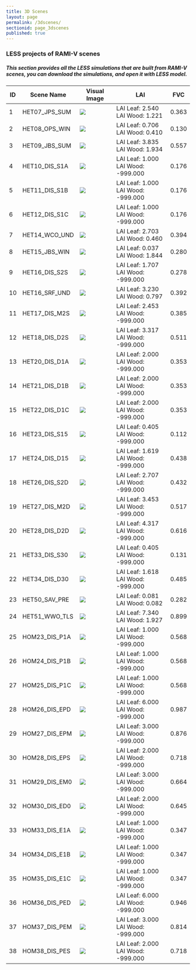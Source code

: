```yaml
---
title: 3D Scenes
layout: page
permalink: /3dscenes/
sectionid: page_3dscenes
published: true
---
```


### LESS projects of RAMI-V scenes
##### This section provides all the LESS simulations that are built from RAMI-V scenes, you can download the simulations, and open it with LESS model.

|ID|Scene Name|Visual Image|LAI|FVC|
|-------------|-------------|-------------|-------------|-------------|
|1|HET07_JPS_SUM|![](img/SCENE-FOREST-HET07_JPS_SUM.png)|LAI Leaf: 2.540<br/> LAI Wood: 1.221|0.363|
|2|HET08_OPS_WIN|![](img/SCENE-FOREST-HET08_OPS_WIN.png)|LAI Leaf: 0.706<br/> LAI Wood: 0.410|0.130|
|3|HET09_JBS_SUM|![](img/SCENE-FOREST-HET09_JBS_SUM.png)|LAI Leaf: 3.835<br/> LAI Wood: 1.934|0.557|
|4|HET10_DIS_S1A|![](img/SCENE-FOREST-HET10_DIS_S1A.png)|LAI Leaf: 1.000<br/> LAI Wood: -999.000|0.176|
|5|HET11_DIS_S1B|![](img/SCENE-FOREST-HET11_DIS_S1B.png)|LAI Leaf: 1.000<br/> LAI Wood: -999.000|0.176|
|6|HET12_DIS_S1C|![](img/SCENE-FOREST-HET12_DIS_S1C.png)|LAI Leaf: 1.000<br/> LAI Wood: -999.000|0.176|
|7|HET14_WCO_UND|![](img/SCENE-FOREST-HET14_WCO_UND.png)|LAI Leaf: 2.703<br/> LAI Wood: 0.460|0.394|
|8|HET15_JBS_WIN|![](img/SCENE-FOREST-HET15_JBS_WIN.png)|LAI Leaf: 0.037<br/> LAI Wood: 1.844|0.280|
|9|HET16_DIS_S2S|![](img/SCENE-FOREST-HET16_DIS_S2S.png)|LAI Leaf: 1.707<br/> LAI Wood: -999.000|0.278|
|10|HET16_SRF_UND|![](img/SCENE-FOREST-HET16_SRF_UND.png)|LAI Leaf: 3.230<br/> LAI Wood: 0.797|0.392|
|11|HET17_DIS_M2S|![](img/SCENE-FOREST-HET17_DIS_M2S.png)|LAI Leaf: 2.453<br/> LAI Wood: -999.000|0.385|
|12|HET18_DIS_D2S|![](img/SCENE-FOREST-HET18_DIS_D2S.png)|LAI Leaf: 3.317<br/> LAI Wood: -999.000|0.511|
|13|HET20_DIS_D1A|![](img/SCENE-FOREST-HET20_DIS_D1A.png)|LAI Leaf: 2.000<br/> LAI Wood: -999.000|0.353|
|14|HET21_DIS_D1B|![](img/SCENE-FOREST-HET21_DIS_D1B.png)|LAI Leaf: 2.000<br/> LAI Wood: -999.000|0.353|
|15|HET22_DIS_D1C|![](img/SCENE-FOREST-HET22_DIS_D1C.png)|LAI Leaf: 2.000<br/> LAI Wood: -999.000|0.353|
|16|HET23_DIS_S15|![](img/SCENE-FOREST-HET23_DIS_S15.png)|LAI Leaf: 0.405<br/> LAI Wood: -999.000|0.112|
|17|HET24_DIS_D15|![](img/SCENE-FOREST-HET24_DIS_D15.png)|LAI Leaf: 1.619<br/> LAI Wood: -999.000|0.438|
|18|HET26_DIS_S2D|![](img/SCENE-FOREST-HET26_DIS_S2D.png)|LAI Leaf: 2.707<br/> LAI Wood: -999.000|0.432|
|19|HET27_DIS_M2D|![](img/SCENE-FOREST-HET27_DIS_M2D.png)|LAI Leaf: 3.453<br/> LAI Wood: -999.000|0.517|
|20|HET28_DIS_D2D|![](img/SCENE-FOREST-HET28_DIS_D2D.png)|LAI Leaf: 4.317<br/> LAI Wood: -999.000|0.616|
|21|HET33_DIS_S30|![](img/SCENE-FOREST-HET33_DIS_S30.png)|LAI Leaf: 0.405<br/> LAI Wood: -999.000|0.131|
|22|HET34_DIS_D30|![](img/SCENE-FOREST-HET34_DIS_D30.png)|LAI Leaf: 1.618<br/> LAI Wood: -999.000|0.485|
|23|HET50_SAV_PRE|![](img/SCENE-FOREST-HET50_SAV_PRE.png)|LAI Leaf: 0.081<br/> LAI Wood: 0.082|0.282|
|24|HET51_WWO_TLS|![](img/SCENE-FOREST-HET51_WWO_TLS.png)|LAI Leaf: 7.340<br/> LAI Wood: 1.927|0.899|
|25|HOM23_DIS_P1A|![](img/SCENE-FOREST-HOM23_DIS_P1A.png)|LAI Leaf: 1.000<br/> LAI Wood: -999.000|0.568|
|26|HOM24_DIS_P1B|![](img/SCENE-FOREST-HOM24_DIS_P1B.png)|LAI Leaf: 1.000<br/> LAI Wood: -999.000|0.568|
|27|HOM25_DIS_P1C|![](img/SCENE-FOREST-HOM25_DIS_P1C.png)|LAI Leaf: 1.000<br/> LAI Wood: -999.000|0.568|
|28|HOM26_DIS_EPD|![](img/SCENE-FOREST-HOM26_DIS_EPD.png)|LAI Leaf: 6.000<br/> LAI Wood: -999.000|0.987|
|29|HOM27_DIS_EPM|![](img/SCENE-FOREST-HOM27_DIS_EPM.png)|LAI Leaf: 3.000<br/> LAI Wood: -999.000|0.876|
|30|HOM28_DIS_EPS|![](img/SCENE-FOREST-HOM28_DIS_EPS.png)|LAI Leaf: 2.000<br/> LAI Wood: -999.000|0.718|
|31|HOM29_DIS_EM0|![](img/SCENE-FOREST-HOM29_DIS_EM0.png)|LAI Leaf: 3.000<br/> LAI Wood: -999.000|0.664|
|32|HOM30_DIS_ED0|![](img/SCENE-FOREST-HOM30_DIS_ED0.png)|LAI Leaf: 2.000<br/> LAI Wood: -999.000|0.645|
|33|HOM33_DIS_E1A|![](img/SCENE-FOREST-HOM33_DIS_E1A.png)|LAI Leaf: 1.000<br/> LAI Wood: -999.000|0.347|
|34|HOM34_DIS_E1B|![](img/SCENE-FOREST-HOM34_DIS_E1B.png)|LAI Leaf: 1.000<br/> LAI Wood: -999.000|0.347|
|35|HOM35_DIS_E1C|![](img/SCENE-FOREST-HOM35_DIS_E1C.png)|LAI Leaf: 1.000<br/> LAI Wood: -999.000|0.347|
|36|HOM36_DIS_PED|![](img/SCENE-FOREST-HOM36_DIS_PED.png)|LAI Leaf: 6.000<br/> LAI Wood: -999.000|0.946|
|37|HOM37_DIS_PEM|![](img/SCENE-FOREST-HOM37_DIS_PEM.png)|LAI Leaf: 3.000<br/> LAI Wood: -999.000|0.814|
|38|HOM38_DIS_PES|![](img/SCENE-FOREST-HOM38_DIS_PES.png)|LAI Leaf: 2.000<br/> LAI Wood: -999.000|0.718|

    
